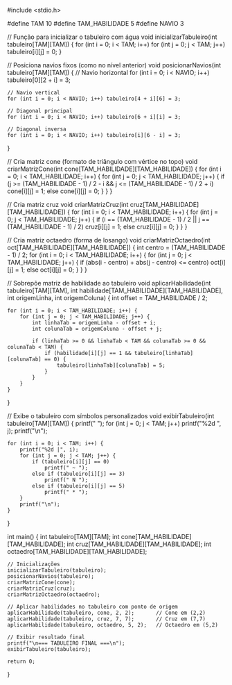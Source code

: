 #include <stdio.h>

#define TAM 10
#define TAM_HABILIDADE 5
#define NAVIO 3

// Função para inicializar o tabuleiro com água
void inicializarTabuleiro(int tabuleiro[TAM][TAM]) {
    for (int i = 0; i < TAM; i++)
        for (int j = 0; j < TAM; j++)
            tabuleiro[i][j] = 0;
}

// Posiciona navios fixos (como no nível anterior)
void posicionarNavios(int tabuleiro[TAM][TAM]) {
    // Navio horizontal
    for (int i = 0; i < NAVIO; i++) tabuleiro[0][2 + i] = 3;

    // Navio vertical
    for (int i = 0; i < NAVIO; i++) tabuleiro[4 + i][6] = 3;

    // Diagonal principal
    for (int i = 0; i < NAVIO; i++) tabuleiro[6 + i][i] = 3;

    // Diagonal inversa
    for (int i = 0; i < NAVIO; i++) tabuleiro[i][6 - i] = 3;
}

// Cria matriz cone (formato de triângulo com vértice no topo)
void criarMatrizCone(int cone[TAM_HABILIDADE][TAM_HABILIDADE]) {
    for (int i = 0; i < TAM_HABILIDADE; i++) {
        for (int j = 0; j < TAM_HABILIDADE; j++) {
            if (j >= (TAM_HABILIDADE - 1) / 2 - i && j <= (TAM_HABILIDADE - 1) / 2 + i)
                cone[i][j] = 1;
            else
                cone[i][j] = 0;
        }
    }
}

// Cria matriz cruz
void criarMatrizCruz(int cruz[TAM_HABILIDADE][TAM_HABILIDADE]) {
    for (int i = 0; i < TAM_HABILIDADE; i++) {
        for (int j = 0; j < TAM_HABILIDADE; j++) {
            if (i == (TAM_HABILIDADE - 1) / 2 || j == (TAM_HABILIDADE - 1) / 2)
                cruz[i][j] = 1;
            else
                cruz[i][j] = 0;
        }
    }
}

// Cria matriz octaedro (forma de losango)
void criarMatrizOctaedro(int oct[TAM_HABILIDADE][TAM_HABILIDADE]) {
    int centro = (TAM_HABILIDADE - 1) / 2;
    for (int i = 0; i < TAM_HABILIDADE; i++) {
        for (int j = 0; j < TAM_HABILIDADE; j++) {
            if (abs(i - centro) + abs(j - centro) <= centro)
                oct[i][j] = 1;
            else
                oct[i][j] = 0;
        }
    }
}

// Sobrepõe matriz de habilidade ao tabuleiro
void aplicarHabilidade(int tabuleiro[TAM][TAM], int habilidade[TAM_HABILIDADE][TAM_HABILIDADE], int origemLinha, int origemColuna) {
    int offset = TAM_HABILIDADE / 2;

    for (int i = 0; i < TAM_HABILIDADE; i++) {
        for (int j = 0; j < TAM_HABILIDADE; j++) {
            int linhaTab = origemLinha - offset + i;
            int colunaTab = origemColuna - offset + j;

            if (linhaTab >= 0 && linhaTab < TAM && colunaTab >= 0 && colunaTab < TAM) {
                if (habilidade[i][j] == 1 && tabuleiro[linhaTab][colunaTab] == 0) {
                    tabuleiro[linhaTab][colunaTab] = 5;
                }
            }
        }
    }
}

// Exibe o tabuleiro com símbolos personalizados
void exibirTabuleiro(int tabuleiro[TAM][TAM]) {
    printf("    ");
    for (int j = 0; j < TAM; j++) printf("%2d ", j);
    printf("\n");

    for (int i = 0; i < TAM; i++) {
        printf("%2d |", i);
        for (int j = 0; j < TAM; j++) {
            if (tabuleiro[i][j] == 0)
                printf(" ~ ");
            else if (tabuleiro[i][j] == 3)
                printf(" N ");
            else if (tabuleiro[i][j] == 5)
                printf(" * ");
        }
        printf("\n");
    }
}

int main() {
    int tabuleiro[TAM][TAM];
    int cone[TAM_HABILIDADE][TAM_HABILIDADE];
    int cruz[TAM_HABILIDADE][TAM_HABILIDADE];
    int octaedro[TAM_HABILIDADE][TAM_HABILIDADE];

    // Inicializações
    inicializarTabuleiro(tabuleiro);
    posicionarNavios(tabuleiro);
    criarMatrizCone(cone);
    criarMatrizCruz(cruz);
    criarMatrizOctaedro(octaedro);

    // Aplicar habilidades no tabuleiro com ponto de origem
    aplicarHabilidade(tabuleiro, cone, 2, 2);       // Cone em (2,2)
    aplicarHabilidade(tabuleiro, cruz, 7, 7);       // Cruz em (7,7)
    aplicarHabilidade(tabuleiro, octaedro, 5, 2);   // Octaedro em (5,2)

    // Exibir resultado final
    printf("\n=== TABULEIRO FINAL ===\n");
    exibirTabuleiro(tabuleiro);

    return 0;
}
